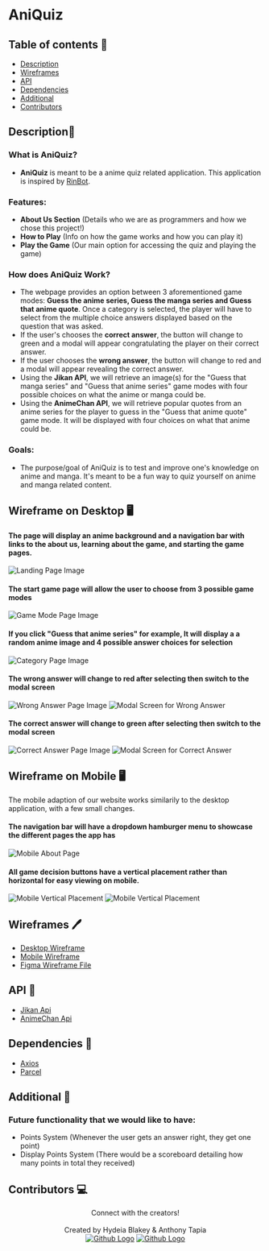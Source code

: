 # AniQuiz

## Table of contents 📰
* [Description](#description)
* [Wireframes](#wireframes)
* [API](#api)
* [Dependencies](#dependencies)
* [Additional](#additional)
* [Contributors](#contributors)

## Description📜

### What is AniQuiz?
* **AniQuiz** is meant to be a anime quiz related application. This application is inspired by [RinBot](https://rinbot.moe/).

### Features:
* **About Us Section** (Details who we are as programmers and how we chose this project!)
* **How to Play** (Info on how the game works and how you can play it)
* **Play the Game** (Our main option for accessing the quiz and playing the game) 

### How does AniQuiz Work? 
*  The webpage provides an option between 3 aforementioned game modes: **Guess the anime series, Guess the manga series and Guess that anime quote**.  Once a category is selected, the player will have to select from the multiple choice answers displayed based on the question that was asked. 
*  If the user's chooses the **correct answer**, the button will change to green and a modal will appear congratulating the player on their correct answer. 
*  If the user chooses the **wrong answer**, the button will change to red and a modal will appear revealing the correct answer. 
*  Using the **Jikan API**, we will retrieve an image(s) for the "Guess that manga series" and "Guess that anime series" game modes with four possible choices on what the anime or manga could be. 
*  Using the **AnimeChan API**, we will retrieve popular quotes from an anime series for the player to guess in the "Guess that anime quote" game mode. It will be displayed with four choices on what that anime could be. 


### Goals:

* The purpose/goal of AniQuiz is to test and improve one's knowledge on anime and manga. It's meant to be a fun way to quiz yourself on anime and manga related content. 

## Wireframe on Desktop 🖥️

#### The page will display an anime background and a navigation bar with links to the about us, learning about the game, and starting the game pages. 
![Landing Page Image](wireframes/desktop/Desktop-01.jpg)

#### The start game page will allow the user to choose from 3 possible game modes
![Game Mode Page Image](wireframes/desktop/Desktop-10.jpg)

#### If you click "Guess that anime series" for example, It will display a a random anime image and 4 possible answer choices for selection
![Category Page Image](wireframes/desktop/Desktop-03.png)

#### The wrong answer will change to red after selecting then switch to the modal screen
![Wrong Answer Page Image](wireframes/desktop/Desktop-04.jpg)
![Modal Screen for Wrong Answer](wireframes/desktop/Desktop-06.jpg)

#### The correct answer will change to green after selecting then switch to the modal screen
![Correct Answer Page Image](wireframes/desktop/Desktop-05.jpg)
![Modal Screen for Correct Answer](wireframes/desktop/Desktop-08.jpg)

## Wireframe on Mobile 🖥️

The mobile adaption of our website works similarily to the desktop application, with a few small changes. 

#### The navigation bar will have a dropdown hamburger menu to showcase the different pages the app has
![Mobile About Page](wireframes/mobile/mobile-02.jpg)

#### All game decision buttons have a vertical placement rather than horizontal for easy viewing on mobile. 
![Mobile Vertical Placement](wireframes/mobile/mobile-04.jpg)
![Mobile Vertical Placement](wireframes/mobile/mobile-08.jpg)



## Wireframes 🖊️
- [Desktop Wireframe](wireframes/desktop)
- [Mobile Wireframe](wireframes/mobile)
- [Figma Wireframe File](https://www.figma.com/file/2NqUqIVdoXK33r0yTomNqV/Wireframe_Project_1?node-id=11%3A17)

## API 📝
- [Jikan Api](https://jikan.moe/)
- [AnimeChan Api](https://animechan.vercel.app/) 

## Dependencies 📇
- [Axios](https://github.com/axios/axios)
- [Parcel](https://parceljs.org/)

## Additional 💭
### Future functionality that we would like to have: 
- Points System (Whenever the user gets an answer right, they get one point) 
- Display Points System (There would be a scoreboard detailing how many points in total they received)

## Contributors 💻
<div align="center">
Connect with the creators! 
</div>
<br>
<div align="center">
  <div>Created by Hydeia Blakey & Anthony Tapia</div>
<span>
<a href="https://github.com/hydeiablakey" target="_blank">
<img alt="Github Logo" src="icons/hydeia_logo.jpg" /></a>
</span>


<span>
<a href="https://github.com/tapia81" target="_blank">
<img alt="Github Logo" src="icons/anthony_logo.jpg"  /></a>
</span>


</div>
